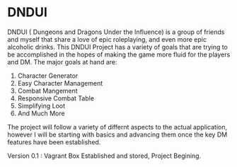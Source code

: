 # DNDUI

DNDUI ( Dungeons and Dragons Under the Influence) is a group of friends and myself that share a love of epic roleplaying, and even more epic alcoholic drinks. This DNDUI Project has a variety of goals that are trying to be accomplished in the hopes of making the game more fluid for the players and DM. The major goals at hand are:
1. Character Generator
2. Easy Character Management
3. Combat Mangement
4. Responsive Combat Table
5. Simplifying Loot
6. And Much More

The project will follow a variety of differnt aspects to the actual application, however I will be starting with basics and advancing them once the key DM features have been established.

Version 0.1 : Vagrant Box Established and stored, Project Begining.
